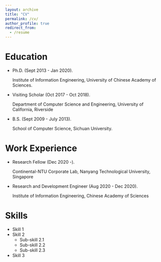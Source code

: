 ```yaml
---
layout: archive
title: "CV"
permalink: /cv/
author_profile: true
redirect_from:
  - /resume
---
```


Education
======
* Ph.D. (Sept 2013 - Jan 2020). 

  Institute of Information Engineering, University of Chinese Academy of Sciences.

* Visiting Scholar (Oct 2017 - Oct 2018). 

  Department of Computer Science and Engineering, University of California, Riverside 

* B.S. (Sept 2009 - July 2013). 

  School of Computer Science, Sichuan University.

Work Experience
======
* Research Fellow (Dec 2020 -). 

  Continental-NTU Corporate Lab, Nanyang Technological University, Singapore

* Research and Development Engineer (Aug 2020 - Dec 2020). 

  Institute of Information Engineering, Chinese Academy of Sciences
 
Skills
======
* Skill 1
* Skill 2
  * Sub-skill 2.1
  * Sub-skill 2.2
  * Sub-skill 2.3
* Skill 3